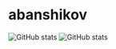 # abanshikov

![GitHub stats](https://github-readme-stats.vercel.app/api?username=abanshikov&show_icons=true&theme=github_dark)
![GitHub stats](https://github-readme-stats.vercel.app/api/top-langs?username=abanshikov&exclude_repo=sites&hide=vim+script&show_icons=true&theme=github_dark)
